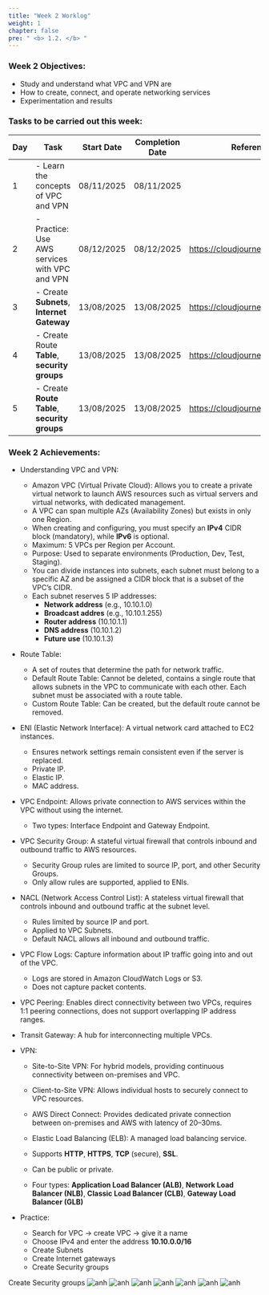```yaml
---
title: "Week 2 Worklog"
weight: 1
chapter: false
pre: " <b> 1.2. </b> "
---
```


### Week 2 Objectives:

- Study and understand what VPC and VPN are
- How to create, connect, and operate networking services
- Experimentation and results

### Tasks to be carried out this week:

| Day | Task                                          | Start Date | Completion Date | Reference Material                        |
| --- | --------------------------------------------- | ---------- | --------------- | ----------------------------------------- |
| 1   | - Learn the concepts of VPC and VPN           | 08/11/2025 | 08/11/2025      |
| 2   | - Practice: Use AWS services with VPC and VPN | 08/12/2025 | 08/12/2025      | <https://cloudjourney.awsstudygroup.com/> |
| 3   | - Create **Subnets**, **Internet Gateway**    | 13/08/2025 | 13/08/2025      | <https://cloudjourney.awsstudygroup.com/> |
| 4   | - Create Route **Table**, **security groups** | 13/08/2025 | 13/08/2025      | <https://cloudjourney.awsstudygroup.com/> |
| 5   | - Create **Route Table**, **security groups** | 13/08/2025 | 13/08/2025      | <https://cloudjourney.awsstudygroup.com/> |

### Week 2 Achievements:

- Understanding VPC and VPN:

  - Amazon VPC (Virtual Private Cloud): Allows you to create a private virtual network to launch AWS resources such as virtual servers and virtual networks, with dedicated management.
  - A VPC can span multiple AZs (Availability Zones) but exists in only one Region.
  - When creating and configuring, you must specify an **IPv4** CIDR block (mandatory), while **IPv6** is optional.
  - Maximum: 5 VPCs per Region per Account.
  - Purpose: Used to separate environments (Production, Dev, Test, Staging).
  - You can divide instances into subnets, each subnet must belong to a specific AZ and be assigned a CIDR block that is a subset of the VPC’s CIDR.
  - Each subnet reserves 5 IP addresses:
    - **Network address** (e.g., 10.10.1.0)
    - **Broadcast addres** (e.g., 10.10.1.255)
    - **Router address** (10.10.1.1)
    - **DNS address** (10.10.1.2)
    - **Future use** (10.10.1.3)

- Route Table:

  - A set of routes that determine the path for network traffic.
  - Default Route Table: Cannot be deleted, contains a single route that allows subnets in the VPC to communicate with each other. Each subnet must be associated with a route table.
  - Custom Route Table: Can be created, but the default route cannot be removed.

- ENI (Elastic Network Interface): A virtual network card attached to EC2 instances.

  - Ensures network settings remain consistent even if the server is replaced.
  - Private IP.
  - Elastic IP.
  - MAC address.

- VPC Endpoint: Allows private connection to AWS services within the VPC without using the internet.
  - Two types: Interface Endpoint and Gateway Endpoint.
- VPC Security Group: A stateful virtual firewall that controls inbound and outbound traffic to AWS resources.

  - Security Group rules are limited to source IP, port, and other Security Groups.
  - Only allow rules are supported, applied to ENIs.

- NACL (Network Access Control List): A stateless virtual firewall that controls inbound and outbound traffic at the subnet level.

  - Rules limited by source IP and port.
  - Applied to VPC Subnets.
  - Default NACL allows all inbound and outbound traffic.

- VPC Flow Logs: Capture information about IP traffic going into and out of the VPC.

  - Logs are stored in Amazon CloudWatch Logs or S3.
  - Does not capture packet contents.

- VPC Peering: Enables direct connectivity between two VPCs, requires 1:1 peering connections, does not support overlapping IP address ranges.

- Transit Gateway: A hub for interconnecting multiple VPCs.

- VPN:

  - Site-to-Site VPN: For hybrid models, providing continuous connectivity between on-premises and VPC.
  - Client-to-Site VPN: Allows individual hosts to securely connect to VPC resources.

  - AWS Direct Connect: Provides dedicated private connection between on-premises and AWS with latency of 20–30ms.

  - Elastic Load Balancing (ELB): A managed load balancing service.

  - Supports **HTTP**, **HTTPS**, **TCP** (secure), **SSL**.
  - Can be public or private.

  - Four types: **Application Load Balancer (ALB)**, **Network Load Balancer (NLB)**, **Classic Load Balancer (CLB)**, **Gateway Load Balancer (GLB)**

- Practice:
  - Search for VPC → create VPC → give it a name
  - Choose IPv4 and enter the address **10.10.0.0/16**
  - Create Subnets
  - Create Internet gateways
  - Create Security groups

Create Security groups
![anh](/images/a1.png)
![anh](/images/a2.png)
![anh](/images/a3.png)
![anh](/images/a4.png)
![anh](/images/a5.png)
![anh](/images/a6.png)
![anh](/images/a7.png)
